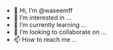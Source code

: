 - 👋 Hi, I’m @waseemff
- 👀 I’m interested in ...
- 🌱 I’m currently learning ...
- 💞️ I’m looking to collaborate on ...
- 📫 How to reach me ...

<!---
waseemff/waseemff is a ✨ special ✨ repository because its `README.md` (this file) appears on your GitHub profile.
You can click the Preview link to take a look at your changes.
--->
